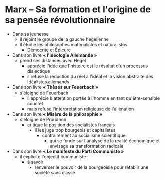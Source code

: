 # Marx – Sa formation et l'origine de sa pensée révolutionnaire

- Dans sa jeunesse
  - il rejoint le groupe de la gauche hégelienne
  - il étudie les philosophes matérialistes et naturalistes
    - Démocrite et Épicure
- Dans son livre __« l'Idéologie Allemande »__
  - prend ses distances avec Hegel
    - apprécie l'idée que l'histoire est le résultat d'un processus dialectique
    - il refuse la réduction du réel à l'idéal et la vision abstraite des Idéalistes allemands
- Dans son livre __« Thèses sur Feuerbach »__
  - s'éloigne de Feuerbach
    - il apprécie k'attention portée à l'homme en tant qu'être-sensible concret
    - mais refuse l'interprétation religieuse de l'aliénation
- Dans son livre __« Misère de la philosophie »__
  - s'éloigne de Proudhon
    - critique la position des socialistes français
      - il les juge trop bourgeois et capitalistes
        - contrairement au socialisme scientifique
          - qui se fonde sur l'analyse de la réalité économique et envisage sa transformation radicale
- Dans son livre __« Le manifeste du Parti Communiste »__
  - il explicite l'objectif communiste
    - à savoir
      - renverser le pouvoir de la bourgeoisie pour rétablir une société sans classe